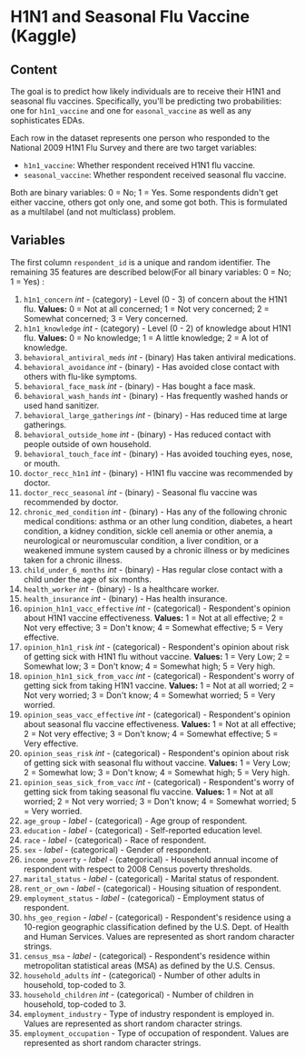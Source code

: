 # H1N1 and Seasonal Flu Vaccine (Kaggle)

## Content

The goal is to predict how likely individuals are to receive their H1N1 and seasonal flu vaccines. Specifically, you'll be predicting two probabilities: one for `h1n1_vaccine` and one for `easonal_vaccine` as well as any sophisticates EDAs.

Each row in the dataset represents one person who responded to the National 2009 H1N1 Flu Survey and there are two target variables:

- `h1n1_vaccine`: Whether respondent received H1N1 flu vaccine.
- `seasonal_vaccine`: Whether respondent received seasonal flu vaccine.

Both are binary variables: 0 = No; 1 = Yes. Some respondents didn't get either vaccine, others got only one, and some got both. This is formulated as a multilabel (and not multiclass) problem.

## Variables

The first column `respondent_id` is a unique and random identifier. The remaining 35 features are described below(For all binary variables: 0 = No; 1 = Yes) :

1. `h1n1_concern` *int* - (category) - Level (0 - 3) of concern about the H1N1 flu.
   **Values:** 0 = Not at all concerned; 1 = Not very concerned; 2 = Somewhat concerned; 3 = Very concerned.
2. `h1n1_knowledge` *int* - (category) - Level (0 - 2) of knowledge about H1N1 flu.
   **Values:** 0 = No knowledge; 1 = A little knowledge; 2 = A lot of knowledge.
3. `behavioral_antiviral_meds` *int* - (binary) Has taken antiviral medications.
4. `behavioral_avoidance` *int* - (binary) - Has avoided close contact with others with flu-like symptoms.
5. `behavioral_face_mask` *int* - (binary) - Has bought a face mask.
6. `behavioral_wash_hands` *int* - (binary) - Has frequently washed hands or used hand sanitizer.
7. `behavioral_large_gatherings` *int* - (binary) - Has reduced time at large gatherings.
8. `behavioral_outside_home` *int* - (binary) - Has reduced contact with people outside of own household.
9. `behavioral_touch_face` *int* - (binary) - Has avoided touching eyes, nose, or mouth.
10. `doctor_recc_h1n1` *int* - (binary) - H1N1 flu vaccine was recommended by doctor.
11. `doctor_recc_seasonal` *int* - (binary) - Seasonal flu vaccine was recommended by doctor.
12. `chronic_med_condition` *int* - (binary) - Has any of the following chronic medical conditions: asthma or an other lung condition, diabetes, a heart condition, a kidney condition, sickle cell anemia or other anemia, a neurological or neuromuscular condition, a liver condition, or a weakened immune system caused by a chronic illness or by medicines taken for a chronic illness.
13. `child_under_6_months` *int* - (binary) - Has regular close contact with a child under the age of six months.
14. `health_worker` *int* - (binary) - Is a healthcare worker.
15. `health_insurance` *int* - (binary) - Has health insurance.
16. `opinion_h1n1_vacc_effective` *int* - (categorical) - Respondent's opinion about H1N1 vaccine effectiveness.
    **Values:** 1 = Not at all effective; 2 = Not very effective; 3 = Don't know; 4 = Somewhat effective; 5 = Very effective.
17. `opinion_h1n1_risk` *int* - (categorical) - Respondent's opinion about risk of getting sick with H1N1 flu without vaccine.
    **Values:** 1 = Very Low; 2 = Somewhat low; 3 = Don't know; 4 = Somewhat high; 5 = Very high.
18. `opinion_h1n1_sick_from_vacc` *int* - (categorical) - Respondent's worry of getting sick from taking H1N1 vaccine.
    **Values:** 1 = Not at all worried; 2 = Not very worried; 3 = Don't know; 4 = Somewhat worried; 5 = Very worried.
19. `opinion_seas_vacc_effective` *int* - (categorical) - Respondent's opinion about seasonal flu vaccine effectiveness.
    **Values:** 1 = Not at all effective; 2 = Not very effective; 3 = Don't know; 4 = Somewhat effective; 5 = Very effective.
20. `opinion_seas_risk` *int* - (categorical) - Respondent's opinion about risk of getting sick with seasonal flu without vaccine.
    **Values:** 1 = Very Low; 2 = Somewhat low; 3 = Don't know; 4 = Somewhat high; 5 = Very high.
21. `opinion_seas_sick_from_vacc` *int* - (categorical) - Respondent's worry of getting sick from taking seasonal flu vaccine.
    **Values:** 1 = Not at all worried; 2 = Not very worried; 3 = Don't know; 4 = Somewhat worried; 5 = Very worried.
22. `age_group` - *label* - (categorical) - Age group of respondent.
23. `education` - *label* - (categorical) - Self-reported education level.
24. `race` - *label* - (categorical) - Race of respondent.
25. `sex` - *label* - (categorical) - Gender of respondent.
26. `income_poverty` - *label* - (categorical) - Household annual income of respondent with respect to 2008 Census poverty thresholds.
27. `marital_status` - *label* - (categorical) - Marital status of respondent.
28. `rent_or_own` - *label* - (categorical) - Housing situation of respondent.
29. `employment_status` - *label* - (categorical) - Employment status of respondent.
30. `hhs_geo_region` - *label* - (categorical) - Respondent's residence using a 10-region geographic classification defined by the U.S. Dept. of Health and Human Services. Values are represented as short random character strings.
31. `census_msa` - *label* - (categorical) - Respondent's residence within metropolitan statistical areas (MSA) as defined by the U.S. Census.
32. `household_adults` *int* - (categorical) - Number of other adults in household, top-coded to 3.
33. `household_children` *int* - (categorical) - Number of children in household, top-coded to 3.
34. `employment_industry` - Type of industry respondent is employed in. Values are represented as short random character strings.
35. `employment_occupation` - Type of occupation of respondent. Values are represented as short random character strings.

